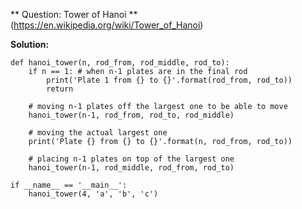 ** Question: Tower of Hanoi ** (https://en.wikipedia.org/wiki/Tower_of_Hanoi)


**Solution:**

```python3
def hanoi_tower(n, rod_from, rod_middle, rod_to):
    if n == 1: # when n-1 plates are in the final rod
        print('Plate 1 from {} to {}'.format(rod_from, rod_to))
        return
        
    # moving n-1 plates off the largest one to be able to move
    hanoi_tower(n-1, rod_from, rod_to, rod_middle)
    
    # moving the actual largest one
    print('Plate {} from {} to {}'.format(n, rod_from, rod_to))
    
    # placing n-1 plates on top of the largest one
    hanoi_tower(n-1, rod_middle, rod_from, rod_to)
    
if __name__ == '__main__':
    hanoi_tower(4, 'a', 'b', 'c')

```
